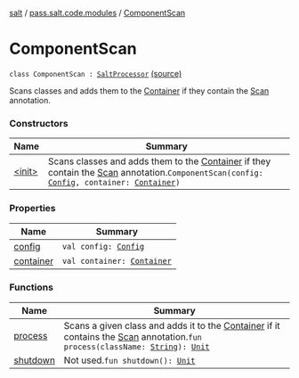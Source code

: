 [salt](../../index.md) / [pass.salt.code.modules](../index.md) / [ComponentScan](./index.md)

# ComponentScan

`class ComponentScan : `[`SaltProcessor`](../-salt-processor/index.md) [(source)](https://github.com/kurbaniec-tgm/salt/tree/master/code/modules/ComponentScan.kt#L10)

Scans classes and adds them to the [Container](../../pass.salt.code.container/-container/index.md) if they contain the [Scan](../../pass.salt.code.annotations/-scan/index.md) annotation.

### Constructors

| Name | Summary |
|---|---|
| [&lt;init&gt;](-init-.md) | Scans classes and adds them to the [Container](../../pass.salt.code.container/-container/index.md) if they contain the [Scan](../../pass.salt.code.annotations/-scan/index.md) annotation.`ComponentScan(config: `[`Config`](../../pass.salt.code.loader.config/-config/index.md)`, container: `[`Container`](../../pass.salt.code.container/-container/index.md)`)` |

### Properties

| Name | Summary |
|---|---|
| [config](config.md) | `val config: `[`Config`](../../pass.salt.code.loader.config/-config/index.md) |
| [container](container.md) | `val container: `[`Container`](../../pass.salt.code.container/-container/index.md) |

### Functions

| Name | Summary |
|---|---|
| [process](process.md) | Scans a given class and adds it to the [Container](../../pass.salt.code.container/-container/index.md) if it contains the [Scan](../../pass.salt.code.annotations/-scan/index.md) annotation.`fun process(className: `[`String`](https://kotlinlang.org/api/latest/jvm/stdlib/kotlin/-string/index.html)`): `[`Unit`](https://kotlinlang.org/api/latest/jvm/stdlib/kotlin/-unit/index.html) |
| [shutdown](shutdown.md) | Not used.`fun shutdown(): `[`Unit`](https://kotlinlang.org/api/latest/jvm/stdlib/kotlin/-unit/index.html) |
